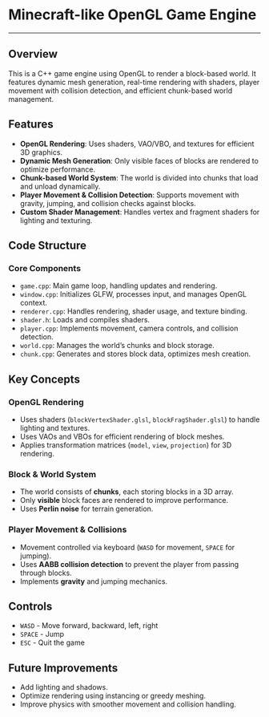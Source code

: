 
# **Minecraft-like OpenGL Game Engine**  
---

## **Overview**  
This is a C++ game engine using OpenGL to render a block-based world. It features dynamic mesh generation, real-time rendering with shaders, player movement with collision detection, and efficient chunk-based world management.  

## **Features**  
- **OpenGL Rendering**: Uses shaders, VAO/VBO, and textures for efficient 3D graphics.  
- **Dynamic Mesh Generation**: Only visible faces of blocks are rendered to optimize performance.  
- **Chunk-based World System**: The world is divided into chunks that load and unload dynamically.  
- **Player Movement & Collision Detection**: Supports movement with gravity, jumping, and collision checks against blocks.  
- **Custom Shader Management**: Handles vertex and fragment shaders for lighting and texturing.  



## **Code Structure**  
### **Core Components**  
- `game.cpp`: Main game loop, handling updates and rendering.  
- `window.cpp`: Initializes GLFW, processes input, and manages OpenGL context.  
- `renderer.cpp`: Handles rendering, shader usage, and texture binding.  
- `shader.h`: Loads and compiles shaders.  
- `player.cpp`: Implements movement, camera controls, and collision detection.  
- `world.cpp`: Manages the world’s chunks and block storage.  
- `chunk.cpp`: Generates and stores block data, optimizes mesh creation.  

## **Key Concepts**  
### **OpenGL Rendering**  
- Uses shaders (`blockVertexShader.glsl`, `blockFragShader.glsl`) to handle lighting and textures.  
- Uses VAOs and VBOs for efficient rendering of block meshes.  
- Applies transformation matrices (`model`, `view`, `projection`) for 3D rendering.  

### **Block & World System**  
- The world consists of **chunks**, each storing blocks in a 3D array.  
- Only **visible** block faces are rendered to improve performance.  
- Uses **Perlin noise** for terrain generation.  

### **Player Movement & Collisions**  
- Movement controlled via keyboard (`WASD` for movement, `SPACE` for jumping).  
- Uses **AABB collision detection** to prevent the player from passing through blocks.  
- Implements **gravity** and jumping mechanics.  

## **Controls**  
- `WASD` - Move forward, backward, left, right  
- `SPACE` - Jump  
- `ESC` - Quit the game  

## **Future Improvements**  
- Add lighting and shadows.  
- Optimize rendering using instancing or greedy meshing.  
- Improve physics with smoother movement and collision handling.  

